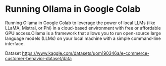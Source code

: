 # Running Ollama in Google Colab
Running Ollama in Google Colab to leverage the power of local LLMs (like LLaMA, Mistral, or Phi) in a cloud-based environment with free or affordable GPU access.Ollama is a framework that allows you to run open-source large language models (LLMs) on your local machine with a simple command-line interface. 

Dataset
https://www.kaggle.com/datasets/uom190346a/e-commerce-customer-behavior-dataset/data
